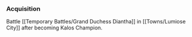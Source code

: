 ### Acquisition
Battle [[Temporary Battles/Grand Duchess Diantha]] in [[Towns/Lumiose City]] after becoming Kalos Champion.